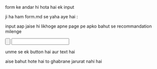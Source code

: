 form ke andar hi hota hai ek input 

ji ha ham form.md se yaha aye hai : 

input aap jaise hi likhoge apne page pe apko bahut se recommandation milenge 

  <input type="button" value="">
  <input type="text" name="" id="">

  unme se ek button hai aur text hai 

  aise bahut hote hai to ghabrane jarurat nahi hai 

